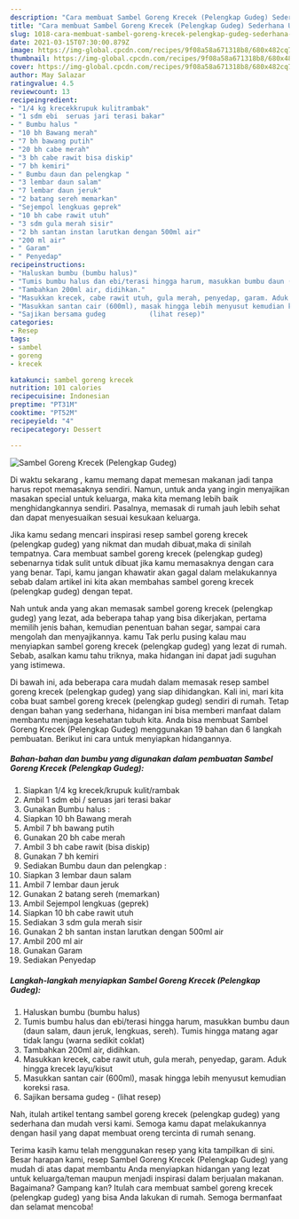 ```yaml
---
description: "Cara membuat Sambel Goreng Krecek (Pelengkap Gudeg) Sederhana Untuk Jualan"
title: "Cara membuat Sambel Goreng Krecek (Pelengkap Gudeg) Sederhana Untuk Jualan"
slug: 1018-cara-membuat-sambel-goreng-krecek-pelengkap-gudeg-sederhana-untuk-jualan
date: 2021-03-15T07:30:00.879Z
image: https://img-global.cpcdn.com/recipes/9f08a58a671318b8/680x482cq70/sambel-goreng-krecek-pelengkap-gudeg-foto-resep-utama.jpg
thumbnail: https://img-global.cpcdn.com/recipes/9f08a58a671318b8/680x482cq70/sambel-goreng-krecek-pelengkap-gudeg-foto-resep-utama.jpg
cover: https://img-global.cpcdn.com/recipes/9f08a58a671318b8/680x482cq70/sambel-goreng-krecek-pelengkap-gudeg-foto-resep-utama.jpg
author: May Salazar
ratingvalue: 4.5
reviewcount: 13
recipeingredient:
- "1/4 kg krecekkrupuk kulitrambak"
- "1 sdm ebi  seruas jari terasi bakar"
- " Bumbu halus "
- "10 bh Bawang merah"
- "7 bh bawang putih"
- "20 bh cabe merah"
- "3 bh cabe rawit bisa diskip"
- "7 bh kemiri"
- " Bumbu daun dan pelengkap "
- "3 lembar daun salam"
- "7 lembar daun jeruk"
- "2 batang sereh memarkan"
- "Sejempol lengkuas geprek"
- "10 bh cabe rawit utuh"
- "3 sdm gula merah sisir"
- "2 bh santan instan larutkan dengan 500ml air"
- "200 ml air"
- " Garam"
- " Penyedap"
recipeinstructions:
- "Haluskan bumbu (bumbu halus)"
- "Tumis bumbu halus dan ebi/terasi hingga harum, masukkan bumbu daun (daun salam, daun jeruk, lengkuas, sereh). Tumis hingga matang agar tidak langu (warna sedikit coklat)"
- "Tambahkan 200ml air, didihkan."
- "Masukkan krecek, cabe rawit utuh, gula merah, penyedap, garam. Aduk hingga krecek layu/kisut"
- "Masukkan santan cair (600ml), masak hingga lebih menyusut kemudian koreksi rasa."
- "Sajikan bersama gudeg           (lihat resep)"
categories:
- Resep
tags:
- sambel
- goreng
- krecek

katakunci: sambel goreng krecek 
nutrition: 101 calories
recipecuisine: Indonesian
preptime: "PT31M"
cooktime: "PT52M"
recipeyield: "4"
recipecategory: Dessert

---
```



![Sambel Goreng Krecek (Pelengkap Gudeg)](https://img-global.cpcdn.com/recipes/9f08a58a671318b8/680x482cq70/sambel-goreng-krecek-pelengkap-gudeg-foto-resep-utama.jpg)

Di waktu  sekarang , kamu memang dapat memesan makanan jadi tanpa harus repot memasaknya sendiri. Namun, untuk anda yang ingin menyajikan masakan special untuk keluarga, maka kita memang lebih baik menghidangkannya sendiri. Pasalnya, memasak di rumah jauh lebih sehat dan dapat menyesuaikan sesuai kesukaan keluarga.

Jika kamu sedang mencari inspirasi resep sambel goreng krecek (pelengkap gudeg) yang nikmat dan mudah dibuat,maka di sinilah tempatnya. Cara membuat sambel goreng krecek (pelengkap gudeg)  sebenarnya tidak sulit untuk dibuat jika kamu memasaknya dengan cara yang benar. Tapi, kamu jangan khawatir akan gagal dalam melakukannya 
sebab dalam artikel ini kita akan membahas sambel goreng krecek (pelengkap gudeg) dengan tepat.  



Nah untuk anda yang akan memasak sambel goreng krecek (pelengkap gudeg) yang lezat, ada beberapa tahap yang bisa dikerjakan, pertama memilih jenis bahan, kemudian penentuan bahan segar, sampai cara mengolah dan menyajikannya. kamu Tak perlu pusing kalau mau menyiapkan sambel goreng krecek (pelengkap gudeg) yang lezat di rumah. Sebab, asalkan kamu  tahu triknya, maka hidangan ini dapat jadi suguhan yang istimewa.

Di bawah ini, ada beberapa cara mudah dalam memasak resep sambel goreng krecek (pelengkap gudeg) yang siap dihidangkan. Kali ini, mari kita coba buat sambel goreng krecek (pelengkap gudeg) sendiri di rumah. Tetap dengan bahan yang sederhana, hidangan ini bisa memberi manfaat dalam membantu menjaga kesehatan tubuh kita. Anda bisa membuat Sambel Goreng Krecek (Pelengkap Gudeg) menggunakan 19 bahan dan 6 langkah pembuatan. Berikut ini cara untuk menyiapkan hidangannya.

<!--inarticleads1-->

##### Bahan-bahan dan bumbu yang digunakan dalam pembuatan Sambel Goreng Krecek (Pelengkap Gudeg):

1. Siapkan 1/4 kg krecek/krupuk kulit/rambak
1. Ambil 1 sdm ebi / seruas jari terasi bakar
1. Gunakan  Bumbu halus :
1. Siapkan 10 bh Bawang merah
1. Ambil 7 bh bawang putih
1. Gunakan 20 bh cabe merah
1. Ambil 3 bh cabe rawit (bisa diskip)
1. Gunakan 7 bh kemiri
1. Sediakan  Bumbu daun dan pelengkap :
1. Siapkan 3 lembar daun salam
1. Ambil 7 lembar daun jeruk
1. Gunakan 2 batang sereh (memarkan)
1. Ambil Sejempol lengkuas (geprek)
1. Siapkan 10 bh cabe rawit utuh
1. Sediakan 3 sdm gula merah sisir
1. Gunakan 2 bh santan instan larutkan dengan 500ml air
1. Ambil 200 ml air
1. Gunakan  Garam
1. Sediakan  Penyedap




<!--inarticleads2-->

##### Langkah-langkah menyiapkan Sambel Goreng Krecek (Pelengkap Gudeg):

1. Haluskan bumbu (bumbu halus)
1. Tumis bumbu halus dan ebi/terasi hingga harum, masukkan bumbu daun (daun salam, daun jeruk, lengkuas, sereh). Tumis hingga matang agar tidak langu (warna sedikit coklat)
1. Tambahkan 200ml air, didihkan.
1. Masukkan krecek, cabe rawit utuh, gula merah, penyedap, garam. Aduk hingga krecek layu/kisut
1. Masukkan santan cair (600ml), masak hingga lebih menyusut kemudian koreksi rasa.
1. Sajikan bersama gudeg -           (lihat resep)




Nah, itulah artikel tentang  sambel goreng krecek (pelengkap gudeg)  yang sederhana dan mudah versi kami. Semoga kamu dapat melakukannya dengan hasil yang dapat membuat oreng tercinta di rumah senang. 

Terima kasih kamu telah menggunakan resep yang kita tampilkan di sini. Besar harapan kami, resep  Sambel Goreng Krecek (Pelengkap Gudeg) yang mudah di atas dapat membantu Anda menyiapkan hidangan yang lezat untuk keluarga/teman maupun menjadi inspirasi dalam berjualan makanan. Bagaimana? Gampang kan? Itulah cara membuat sambel goreng krecek (pelengkap gudeg) yang bisa Anda lakukan di rumah. Semoga bermanfaat dan selamat mencoba!

